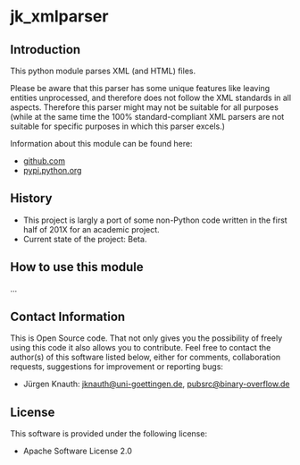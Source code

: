 jk_xmlparser
=============

Introduction
------------

This python module parses XML (and HTML) files.

Please be aware that this parser has some unique features like leaving entities unprocessed, and therefore does not follow the XML standards in all aspects. Therefore this parser might may not be suitable for all purposes (while at the same time the 100% standard-compliant XML parsers are not suitable for specific purposes in which this parser excels.)

Information about this module can be found here:

* [github.com](https://github.com/jkpubsrc/python-module-jk-xmlparser)
* [pypi.python.org](https://pypi.python.org/pypi/jk_xmlparser)

History
-------

* This project is largly a port of some non-Python code written in the first half of 201X for an academic project.
* Current state of the project: Beta.

How to use this module
----------------------

...


Contact Information
-------------------

This is Open Source code. That not only gives you the possibility of freely using this code it also
allows you to contribute. Feel free to contact the author(s) of this software listed below, either
for comments, collaboration requests, suggestions for improvement or reporting bugs:

* Jürgen Knauth: jknauth@uni-goettingen.de, pubsrc@binary-overflow.de

License
-------

This software is provided under the following license:

* Apache Software License 2.0



